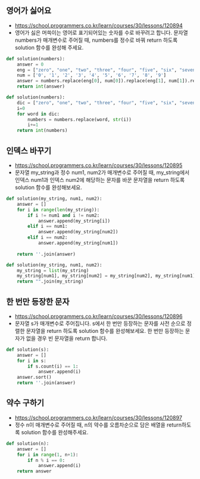 ## 영어가 싫어요
- https://school.programmers.co.kr/learn/courses/30/lessons/120894
- 영어가 싫은 머쓱이는 영어로 표기되어있는 숫자를 수로 바꾸려고 합니다. 문자열 numbers가 매개변수로 주어질 때, numbers를 정수로 바꿔 return 하도록 solution 함수를 완성해 주세요.
```python
def solution(numbers):
    answer = 0
    eng = ["zero", "one", "two", "three", "four", "five", "six", "seven", "eight", "nine"]
    num = ['0', '1', '2', '3', '4', '5', '6', '7', '8', '9']
    answer = numbers.replace(eng[0], num[0]).replace(eng[1], num[1]).replace(eng[2], num[2]).replace(eng[3], num[3]).replace(eng[4], num[4]).replace(eng[5], num[5]).replace(eng[6], num[6]).replace(eng[7], num[7]).replace(eng[8], num[8]).replace(eng[9], num[9])
    return int(answer)
```
```python
def solution(numbers):
    dic = ["zero", "one", "two", "three", "four", "five", "six", "seven", "eight", "nine"]
    i=0
    for word in dic:
        numbers = numbers.replace(word, str(i))
        i+=1
    return int(numbers)
```

## 인덱스 바꾸기
- https://school.programmers.co.kr/learn/courses/30/lessons/120895
- 문자열 my_string과 정수 num1, num2가 매개변수로 주어질 때, my_string에서 인덱스 num1과 인덱스 num2에 해당하는 문자를 바꾼 문자열을 return 하도록 solution 함수를 완성해보세요.
```python
def solution(my_string, num1, num2):
    answer = []
    for i in range(len(my_string)):
        if i != num1 and i != num2:
            answer.append(my_string[i])
        elif i == num1:
            answer.append(my_string[num2])
        elif i == num2:
            answer.append(my_string[num1])
            
    return ''.join(answer)
```
```python
def solution(my_string, num1, num2):
    my_string = list(my_string)
    my_string[num1], my_string[num2] = my_string[num2], my_string[num1]
    return "".join(my_string)
```

## 한 번만 등장한 문자
- https://school.programmers.co.kr/learn/courses/30/lessons/120896
- 문자열 s가 매개변수로 주어집니다. s에서 한 번만 등장하는 문자를 사전 순으로 정렬한 문자열을 return 하도록 solution 함수를 완성해보세요. 한 번만 등장하는 문자가 없을 경우 빈 문자열을 return 합니다.
```python
def solution(s):
    answer = []
    for i in s:
        if s.count(i) == 1:
            answer.append(i)
    answer.sort()    
    return ''.join(answer)
```

## 약수 구하기
- https://school.programmers.co.kr/learn/courses/30/lessons/120897
- 정수 n이 매개변수로 주어질 때, n의 약수를 오름차순으로 담은 배열을 return하도록 solution 함수를 완성해주세요.
```python
def solution(n):
    answer = []
    for i in range(1, n+1):
        if n % i == 0:
            answer.append(i)
    return answer
```
